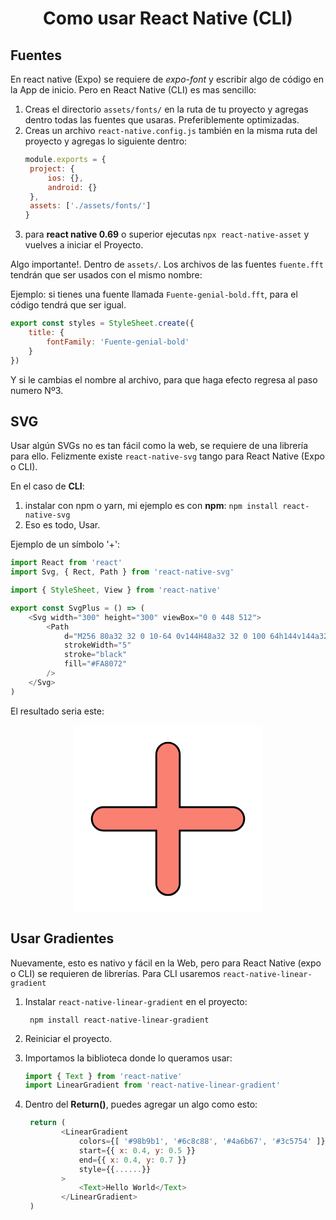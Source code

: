 <h1 align="center">Como usar React Native (CLI)</h1>

## Fuentes

En react native (Expo) se requiere de _expo-font_ y escribir algo de código en la App de inicio. Pero en React Native (CLI) es mas sencillo:

1. Creas el directorio `assets/fonts/` en la ruta de tu proyecto y agregas dentro todas las fuentes que usaras. Preferiblemente optimizadas.
2. Creas un archivo `react-native.config.js` también en la misma ruta del proyecto y agregas lo siguiente dentro:
   ```javascript
   module.exports = {
   	project: {
   		ios: {},
   		android: {}
   	},
   	assets: ['./assets/fonts/']
   }
   ```
3. para **react native 0.69** o superior ejecutas `npx react-native-asset` y vuelves a iniciar el Proyecto.

Algo importante!. Dentro de `assets/`. Los archivos de las fuentes `fuente.fft` tendrán que ser usados con el mismo nombre:

Ejemplo: si tienes una fuente llamada `Fuente-genial-bold.fft`, para el código tendrá que ser igual.

```javascript
export const styles = StyleSheet.create({
	title: {
		fontFamily: 'Fuente-genial-bold'
	}
})
```

Y si le cambias el nombre al archivo, para que haga efecto regresa al paso numero Nº3.

## SVG

Usar algún SVGs no es tan fácil como la web, se requiere de una librería para ello. Felizmente existe `react-native-svg` tango para React Native (Expo o CLI).

En el caso de **CLI**:

1. instalar con npm o yarn, mi ejemplo es con **npm**: `npm install react-native-svg`
2. Eso es todo, Usar.

Ejemplo de un símbolo '+':

```js
import React from 'react'
import Svg, { Rect, Path } from 'react-native-svg'

import { StyleSheet, View } from 'react-native'

export const SvgPlus = () => (
	<Svg width="300" height="300" viewBox="0 0 448 512">
		<Path
			d="M256 80a32 32 0 10-64 0v144H48a32 32 0 100 64h144v144a32 32 0 1064 0V288h144a32 32 0 100-64H256V80z"
			strokeWidth="5"
			stroke="black"
			fill="#FA8072"
		/>
	</Svg>
)
```

El resultado seria este:

<p align="center">
    <svg xmlns="http://www.w3.org/2000/svg" width="300px" height="300px" viewBox="0 0 448 512" style="background-color: white">
        <path d="M256 80a32 32 0 10-64 0v144H48a32 32 0 100 64h144v144a32 32 0 1064 0V288h144a32 32 0 100-64H256V80z" fill="#FA8072" stroke="black" stroke-width="5"/>
    </svg>
</p>

## Usar Gradientes

Nuevamente, esto es nativo y fácil en la Web, pero para React Native (expo o CLI) se requieren de librerías. Para CLI usaremos `react-native-linear-gradient`

1. Instalar `react-native-linear-gradient` en el proyecto:

   ```shell
    npm install react-native-linear-gradient
   ```

2. Reiniciar el proyecto.
3. Importamos la biblioteca donde lo queramos usar:

   ```js
   import { Text } from 'react-native'
   import LinearGradient from 'react-native-linear-gradient'
   ```

4. Dentro del **Return()**, puedes agregar un algo como esto:

   ```js
    return (
           <LinearGradient
               colors={[ '#98b9b1', '#6c8c88', '#4a6b67', '#3c5754' ]}
               start={{ x: 0.4, y: 0.5 }}
               end={{ x: 0.4, y: 0.7 }}
               style={{......}}
           >
               <Text>Hello World</Text>
           </LinearGradient>
    )
   ```
